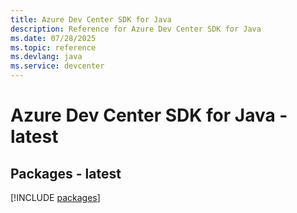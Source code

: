 ```yaml
---
title: Azure Dev Center SDK for Java
description: Reference for Azure Dev Center SDK for Java
ms.date: 07/28/2025
ms.topic: reference
ms.devlang: java
ms.service: devcenter
---
```

# Azure Dev Center SDK for Java - latest
## Packages - latest
[!INCLUDE [packages](dev-center-index.md)]